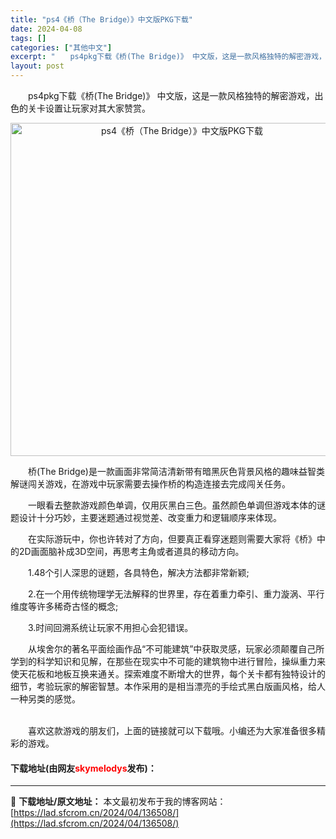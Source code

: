 ```yaml
---
title: "ps4《桥（The Bridge）》中文版PKG下载"
date: 2024-04-08
tags: []
categories: ["其他中文"]
excerpt: "　　ps4pkg下载《桥(The Bridge)》 中文版，这是一款风格独特的解密游戏，出色的关卡设置让玩家对其大家赞赏。 　　桥(The Bridge)是一款画面非常简洁清新带有暗黑灰色背景风格的趣味益智类解谜闯关游戏，在游戏中玩家需要去操作桥的构造连接去完成闯关任务。 　　一眼看去整款游戏颜色单&hellip;"
layout: post
---
```


 <p>　　ps4pkg下载《桥(The Bridge)》 中文版，这是一款风格独特的解密游戏，出色的关卡设置让玩家对其大家赞赏。</p> <p align="center"><img border="0" src="https://lad.sfcrom.cn/wp-content/uploads/2024/04/20240408_661388b29fde3.webp" width="533" alt="ps4《桥（The Bridge）》中文版PKG下载" /></p> <p>　　桥(The Bridge)是一款画面非常简洁清新带有暗黑灰色背景风格的趣味益智类解谜闯关游戏，在游戏中玩家需要去操作桥的构造连接去完成闯关任务。</p> <p>　　一眼看去整款游戏颜色单调，仅用灰黑白三色。虽然颜色单调但游戏本体的谜题设计十分巧妙，主要迷题通过视觉差、改变重力和逻辑顺序来体现。</p> <p>　　在实际游玩中，你也许转对了方向，但要真正看穿迷题则需要大家将《桥》中的2D画面脑补成3D空间，再思考主角或者道具的移动方向。</p> <p>　　1.48个引人深思的谜题，各具特色，解决方法都非常新颖;</p> <p>　　2.在一个用传统物理学无法解释的世界里，存在着重力牵引、重力漩涡、平行维度等许多稀奇古怪的概念;</p> <p>　　3.时间回溯系统让玩家不用担心会犯错误。</p> <p>　　从埃舍尔的著名平面绘画作品&ldquo;不可能建筑&rdquo;中获取灵感，玩家必须颠覆自己所学到的科学知识和见解，在那些在现实中不可能的建筑物中进行冒险，操纵重力来使天花板和地板互换来通关。探索难度不断增大的世界，每个关卡都有独特设计的细节，考验玩家的解密智慧。本作采用的是相当漂亮的手绘式黑白版画风格，给人一种另类的感觉。</p> <p><br />　　喜欢这款游戏的朋友们，上面的链接就可以下载哦。小编还为大家准备很多精彩的游戏。</p> <p><h4>下载地址(由网友<font color="red">skymelodys</font>发布)：</h4></p> 

---
📖 **下载地址/原文地址：** 本文最初发布于我的博客网站：[https://lad.sfcrom.cn/2024/04/136508/](https://lad.sfcrom.cn/2024/04/136508/)
